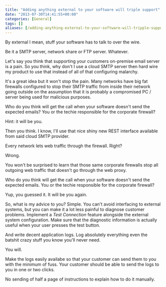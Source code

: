 ```yaml
---
title: "Adding anything external to your software will triple support"
date: "2013-07-30T14:41:55+00:00"
categories: [General]
tags: []
aliases: [/adding-anything-external-to-your-software-will-tripple-support/]
---
```


By external I mean, stuff your software has to talk to over the wire.

Be it a SMTP server, network share or FTP server. Whatever.

Let's say you think that supporting your customers on-premise email server is a pain. So you think, why don't I use a cloud SMTP server then hard wire my product to use that instead of all of that configuring malarchy.

It's a great idea but it won't stop the pain. Many networks have big fat firewalls configured to stop their SMTP traffic from inside their network going outside on the assumption that it is probably a compromised PC / server being used for malicious purposes.

Who do you think will get the call when your software doesn't send the expected emails? You or the techie responsible for the corporate firewall?

Hint: it will be you.

Then you think. I know, I'll use that nice shiny new REST interface available from said cloud SMTP provider.

Every network lets web traffic through the firewall. Right?

Wrong.

You won't be surprised to learn that those same corporate firewalls stop all outgoing web traffic that doesn't go through the web proxy.

Who do you think will get the call when your software doesn't send the expected emails. You or the techie responsible for the corporate firewall?

Yup, you guessed it. It will be you again.

So, what is my advice to you? Simple. You can't avoid interfacing to external systems, but you can make it a lot less painful to diagnose customer problems. Implement a <em>Test Connection</em> feature alongside the external system configuration. Make sure that the diagnostic information is actually useful when your user presses the test button.

And write decent application logs. Log absolutely everything even the batshit crazy stuff you know you'll never need.

You will.

Make the logs easily availabe so that your customer can send them to you with the minimum of fuss. Your customer should be able to send the logs to you in one or two clicks.

No sending of half a page of instructions to explain how to do it manually.
